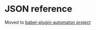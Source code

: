 # JSON reference

Moved to [babel-plugin-automaton project](https://github.com/quinscape/babel-plugin-automaton/blob/master/docs/reference.md)
